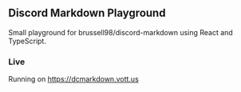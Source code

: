 ## Discord Markdown Playground

Small playground for brussell98/discord-markdown using React and TypeScript.

### Live

Running on https://dcmarkdown.vott.us